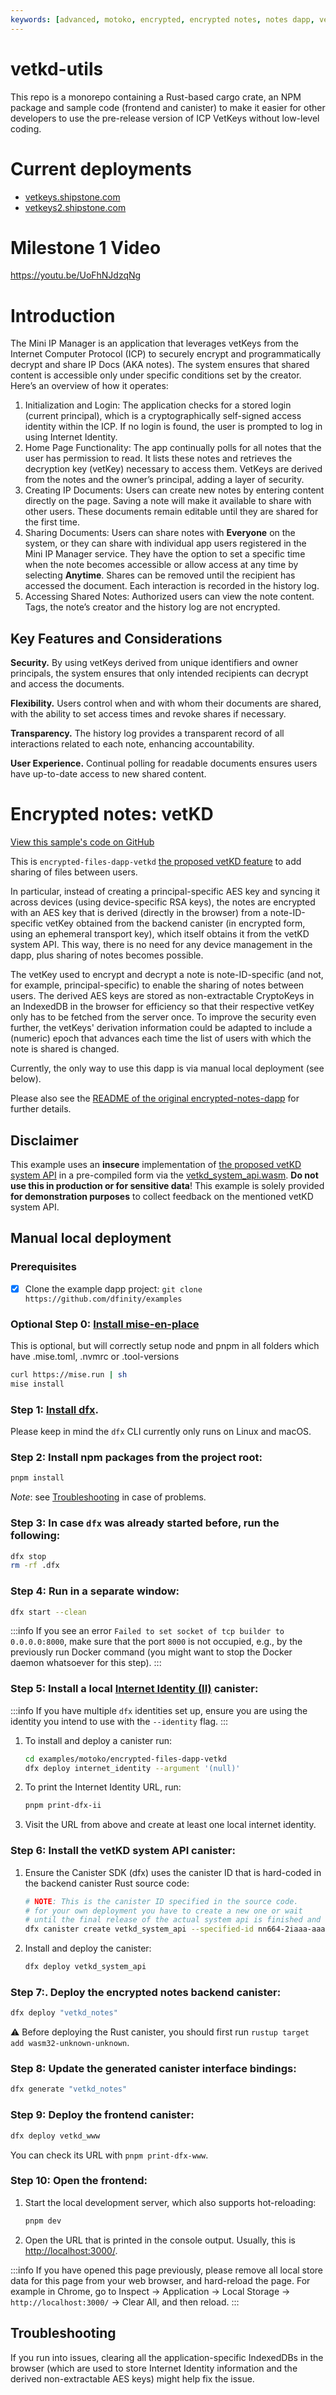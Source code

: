 ```yaml
---
keywords: [advanced, motoko, encrypted, encrypted notes, notes dapp, vetkeys, vetkd]
---
```


# vetkd-utils

This repo is a monorepo containing a Rust-based cargo crate, an NPM package and sample code (frontend and canister) to make it easier for other developers to use the pre-release version of ICP VetKeys without low-level coding.

# Current deployments

- [vetkeys.shipstone.com](https://vetkeys.shipstone.com)
- [vetkeys2.shipstone.com](https://vetkeys2.shipstone.com)

# Milestone 1 Video

https://youtu.be/UoFhNJdzqNg

# Introduction

The Mini IP Manager is an application that leverages vetKeys from the Internet Computer Protocol (ICP) to securely encrypt and programmatically decrypt and share  IP Docs (AKA notes).  The system ensures that shared content is accessible only under specific conditions set by the creator. Here’s an overview of how it operates:

1. Initialization and Login: The application checks for a stored login (current principal), which is a cryptographically self-signed access identity within the ICP. If no login is found, the user is prompted to log in using Internet Identity.
2. Home Page Functionality: The app continually polls for all notes that the user has permission to read. It lists these notes and retrieves the decryption key (vetKey) necessary to access them. VetKeys are derived from the notes and the owner’s principal, adding a layer of security.
3. Creating IP Documents: Users can create new notes by entering content directly on the page. Saving a note will make it available to share with other users. These documents remain editable until they are shared for the first time.
4. Sharing Documents: Users can share notes with **Everyone** on the system, or they can share with individual app users registered in the Mini IP Manager service. They have the option to set a specific time when the note becomes accessible or allow access at any time by selecting **Anytime**. Shares can be removed until the recipient has accessed the document. Each interaction is recorded in the history log.
5. Accessing Shared Notes: Authorized users can view the note content. Tags, the note’s creator and the history log are not encrypted.

## Key Features and Considerations

**Security.** By using vetKeys derived from unique identifiers and owner principals, the system ensures that only intended recipients can decrypt and access the documents.
 
**Flexibility.** Users control when and with whom their documents are shared, with the ability to set access times and revoke shares if necessary.
 
**Transparency.** The history log provides a transparent record of all interactions related to each note, enhancing accountability.
 
**User Experience.** Continual polling for readable documents ensures users have up-to-date access to new shared content.

# Encrypted notes: vetKD

[View this sample's code on GitHub](https://github.com/dfinity/examples/tree/master/motoko/encrypted-files-dapp-vetkd)

This is  `encrypted-files-dapp-vetkd` [the proposed vetKD feature](https://github.com/dfinity/interface-spec/pull/158) to add sharing of files between users.

In particular, instead of creating a principal-specific AES key and syncing it across devices (using device-specific RSA keys), the notes are encrypted with an AES key that is derived (directly in the browser) from a note-ID-specific vetKey obtained from the backend canister (in encrypted form, using an ephemeral transport key), which itself obtains it from the vetKD system API. This way, there is no need for any device management in the dapp, plus sharing of notes becomes possible.

The vetKey used to encrypt and decrypt a note is note-ID-specific (and not, for example, principal-specific) to enable the sharing of notes between users. The derived AES keys are stored as non-extractable CryptoKeys in an IndexedDB in the browser for efficiency so that their respective vetKey only has to be fetched from the server once. To improve the security even further, the vetKeys' derivation information could be adapted to include a (numeric) epoch that advances each time the list of users with which the note is shared is changed.

Currently, the only way to use this dapp is via manual local deployment (see below).

Please also see the [README of the original encrypted-notes-dapp](../encrypted-notes-dapp/README.md) for further details.

## Disclaimer

This example uses an **insecure** implementation of [the proposed vetKD system API](https://github.com/dfinity/interface-spec/pull/158) in a pre-compiled form via the [vetkd_system_api.wasm](./vetkd_system_api.wasm). **Do not use this in production or for sensitive data**! This example is solely provided **for demonstration purposes** to collect feedback on the mentioned vetKD system API.

## Manual local deployment

### Prerequisites

- [x] Clone the example dapp project: `git clone https://github.com/dfinity/examples`

### Optional Step 0: [Install mise-en-place](https://mise.jdx.dev/getting-started.html)

This is optional, but will correctly setup node and pnpm in all folders which have
.mise.toml, .nvmrc or .tool-versions

```sh
curl https://mise.run | sh
mise install
```

### Step 1: [Install dfx](https://sdk.dfinity.org/docs/quickstart/local-quickstart.html). 

Please keep in mind the `dfx` CLI currently only runs on Linux and macOS.

### Step 2: Install npm packages from the project root:

```sh
pnpm install
```
_Note_: see [Troubleshooting](#troubleshooting) in case of problems.

### Step 3: In case `dfx` was already started before, run the following:

```sh
dfx stop
rm -rf .dfx
```

### Step 4: Run in a separate window:

```sh
dfx start --clean
```
:::info
If you see an error `Failed to set socket of tcp builder to 0.0.0.0:8000`, make sure that the port `8000` is not occupied, e.g., by the previously run Docker command (you might want to stop the Docker daemon whatsoever for this step).
:::

### Step 5: Install a local [Internet Identity (II)](https://wiki.internetcomputer.org/wiki/What_is_Internet_Identity) canister:

:::info 
If you have multiple `dfx` identities set up, ensure you are using the identity you intend to use with the `--identity` flag.
:::
   1. To install and deploy a canister run:
      ```sh
      cd examples/motoko/encrypted-files-dapp-vetkd
      dfx deploy internet_identity --argument '(null)'
      ```
   2. To print the Internet Identity URL, run:
      ```sh
      pnpm print-dfx-ii
      ```
   3. Visit the URL from above and create at least one local internet identity.

### Step 6: Install the vetKD system API canister:
   1. Ensure the Canister SDK (dfx) uses the canister ID that is hard-coded in the backend canister Rust source code:
      ```sh
      # NOTE: This is the canister ID specified in the source code.
      # for your own deployment you have to create a new one or wait
      # until the final release of the actual system api is finished and released.
      dfx canister create vetkd_system_api --specified-id nn664-2iaaa-aaaao-a3tqq-cai
      ```
   2. Install and deploy the canister:
      ```sh
      dfx deploy vetkd_system_api
      ```

### Step 7:. Deploy the encrypted notes backend canister:

```sh
dfx deploy "vetkd_notes"
```
⚠️ Before deploying the Rust canister, you should first run `rustup target add wasm32-unknown-unknown`.

### Step 8: Update the generated canister interface bindings: 

```sh
dfx generate "vetkd_notes"
```

### Step 9: Deploy the frontend canister:
```sh
dfx deploy vetkd_www
```
You can check its URL with `pnpm print-dfx-www`.


### Step 10: Open the frontend:

   1. Start the local development server, which also supports hot-reloading:
      ```sh
      pnpm dev
      ```
   2. Open the URL that is printed in the console output. Usually, this is [http://localhost:3000/](http://localhost:3000/).

:::info
If you have opened this page previously, please remove all local store data for this page from your web browser, and hard-reload the page. For example in Chrome, go to Inspect → Application → Local Storage → `http://localhost:3000/` → Clear All, and then reload.
:::

## Troubleshooting

If you run into issues, clearing all the application-specific IndexedDBs in the browser (which are used to store Internet Identity information and the derived non-extractable AES keys) might help fix the issue.
